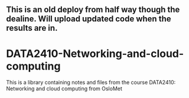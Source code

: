 ## This is an old deploy from half way though the dealine. Will upload updated code when the results are in.
# DATA2410-Networking-and-cloud-computing
This is a library containing notes and files from the course DATA2410: Networking and cloud computing from OsloMet


